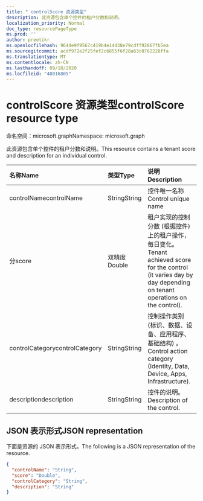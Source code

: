 ```yaml
---
title: " controlScore 资源类型"
description: 此资源包含单个控件的租户分数和说明。
localization_priority: Normal
doc_type: resourcePageType
ms.prod: ''
author: preetikr
ms.openlocfilehash: 964de9f9567c419b4e14d38e79cdff92867fb5ea
ms.sourcegitcommit: acdf972e2f25fef2c6855f6f28a63c0762228ffa
ms.translationtype: MT
ms.contentlocale: zh-CN
ms.lasthandoff: 09/18/2020
ms.locfileid: "48016805"
---
```

#  <a name="controlscore-resource-type"></a><span data-ttu-id="fc29e-103">controlScore 资源类型</span><span class="sxs-lookup"><span data-stu-id="fc29e-103">controlScore resource type</span></span>

<span data-ttu-id="fc29e-104">命名空间：microsoft.graph</span><span class="sxs-lookup"><span data-stu-id="fc29e-104">Namespace: microsoft.graph</span></span>

<span data-ttu-id="fc29e-105">此资源包含单个控件的租户分数和说明。</span><span class="sxs-lookup"><span data-stu-id="fc29e-105">This resource contains a tenant score and description for an individual control.</span></span>

|<span data-ttu-id="fc29e-106">名称</span><span class="sxs-lookup"><span data-stu-id="fc29e-106">Name</span></span> |<span data-ttu-id="fc29e-107">类型</span><span class="sxs-lookup"><span data-stu-id="fc29e-107">Type</span></span> |<span data-ttu-id="fc29e-108">说明</span><span class="sxs-lookup"><span data-stu-id="fc29e-108">Description</span></span> |
|:--|:--|:--|
|   <span data-ttu-id="fc29e-109">controlName</span><span class="sxs-lookup"><span data-stu-id="fc29e-109">controlName</span></span> |   <span data-ttu-id="fc29e-110">String</span><span class="sxs-lookup"><span data-stu-id="fc29e-110">String</span></span>  |   <span data-ttu-id="fc29e-111">控件唯一名称</span><span class="sxs-lookup"><span data-stu-id="fc29e-111">Control unique name</span></span> |
|   <span data-ttu-id="fc29e-112">分</span><span class="sxs-lookup"><span data-stu-id="fc29e-112">score</span></span>   |   <span data-ttu-id="fc29e-113">双精度</span><span class="sxs-lookup"><span data-stu-id="fc29e-113">Double</span></span>  |  <span data-ttu-id="fc29e-114">租户实现的控制分数 (根据控件) 上的租户操作，每日变化。</span><span class="sxs-lookup"><span data-stu-id="fc29e-114">Tenant achieved score for the control (it varies day by day depending on tenant operations on the control).</span></span> |
|   <span data-ttu-id="fc29e-115">controlCategory</span><span class="sxs-lookup"><span data-stu-id="fc29e-115">controlCategory</span></span> |   <span data-ttu-id="fc29e-116">String</span><span class="sxs-lookup"><span data-stu-id="fc29e-116">String</span></span>  |  <span data-ttu-id="fc29e-117">控制操作类别 (标识、数据、设备、应用程序、基础结构) 。</span><span class="sxs-lookup"><span data-stu-id="fc29e-117">Control action category (Identity, Data, Device, Apps, Infrastructure).</span></span> |
|   <span data-ttu-id="fc29e-118">description</span><span class="sxs-lookup"><span data-stu-id="fc29e-118">description</span></span> |   <span data-ttu-id="fc29e-119">String</span><span class="sxs-lookup"><span data-stu-id="fc29e-119">String</span></span>  |  <span data-ttu-id="fc29e-120">控件的说明。</span><span class="sxs-lookup"><span data-stu-id="fc29e-120">Description of the control.</span></span> |

## <a name="json-representation"></a><span data-ttu-id="fc29e-121">JSON 表示形式</span><span class="sxs-lookup"><span data-stu-id="fc29e-121">JSON representation</span></span>

<span data-ttu-id="fc29e-122">下面是资源的 JSON 表示形式。</span><span class="sxs-lookup"><span data-stu-id="fc29e-122">The following is a JSON representation of the resource.</span></span>

<!-- {
  "blockType": "resource",
  "optionalProperties": [

  ],
  "@odata.type": "microsoft.graph.controlScore"
}-->

```json
{
  "controlName": "String",
  "score": "Double",
  "controlCategory": "String",
  "description": "String"
}

```


<!-- {
  "type": "#page.annotation",
  "description": "controlScore resource",
  "keywords": "",
  "section": "documentation",
  "tocPath": ""
}-->


